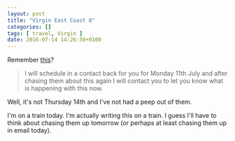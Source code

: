 ```yaml
---
layout: post
title: "Virgin East Coast 8"
categories: []
tags: [ travel, Virgin ]
date: 2016-07-14 14:26:50+0100
---
```


Remember [this](/2016/07/08/virgin_east_coast_7.html)?

> I will schedule in a contact back for you for Monday 11th July and after
> chasing them about this again I will contact you to let you know what is
> happening with this now.

Well, it's not Thursday 14th and I've not had a peep out of them.

I'm on a train today. I'm actually writing this on a train. I guess I'll
have to think about chasing them up tomorrow (or perhaps at least chasing
them up in email today).
